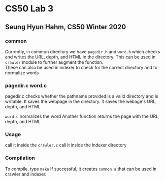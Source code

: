 # CS50 Lab 3
## Seung Hyun Hahm, CS50 Winter 2020

### common

Currently, in common directory we have `pagedir.h` and `word.h` which checks and writes the URL, depth, and HTML in the directory. 
This can be used in `crawler` module to further augment the function.  
These can also be used in indexer to check for the correct directory and to normalize words 

### pagedir.c word.c
pagedir.c checks whether the pathname provided is a valid directory and is writable. 
It saves the webpage in the directory.
It saves the webage's URL, depth, and HTML

`word.c` normalizes the word
Another function returns the page with the URL, depth, and HTML

### Usage
call it inside the `crawler.c`
call it inside the indexer directory 

### Compilation

To compile, type `make` 
If successful, it creates `common.a` that can be used in crawler and indexer. 
